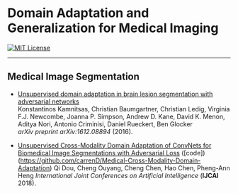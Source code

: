 # Domain Adaptation and Generalization for Medical Imaging

[![MIT License](https://img.shields.io/badge/license-MIT-green.svg)](https://opensource.org/licenses/MIT)

-----

## Medical Image Segmentation
- [Unsupervised domain adaptation in brain lesion segmentation with adversarial networks](https://arxiv.org/abs/1612.08894)  
Konstantinos Kamnitsas, Christian Baumgartner, Christian Ledig, Virginia F.J. Newcombe, Joanna P. Simpson, Andrew D. Kane, David K. Menon, Aditya Nori, Antonio Criminisi, Daniel Rueckert, Ben Glocker  
*arXiv preprint arXiv:1612.08894* (2016).

- [Unsupervised Cross-Modality Domain Adaptation of ConvNets for Biomedical Image Segmentations with Adversarial Loss](https://arxiv.org/abs/1804.10916) ([code])(https://github.com/carrenD/Medical-Cross-Modality-Domain-Adaptation)
Qi Dou, Cheng Ouyang, Cheng Chen, Hao Chen, Pheng-Ann Heng
*International Joint Conferences on Artificial Intelligence* (**IJCAI** 2018).